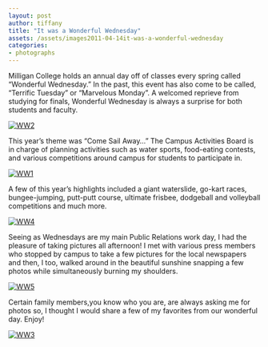 ```yaml
---
layout: post
author: tiffany
title: "It was a Wonderful Wednesday"
assets: /assets/images2011-04-14it-was-a-wonderful-wednesday
categories: 
- photographs
---
```


Milligan College holds an annual day off of classes every spring called “Wonderful Wednesday.” In the past, this event has also come to be called, “Terrific Tuesday” or “Marvelous Monday”. A welcomed reprieve from studying for finals, Wonderful Wednesday is always a surprise for both students and faculty.

[![](jekyll_uploads/2011/04/WW2-575x383.jpg "WW2")](http://www.sweetpeonies.com/2011/04/it-was-a-wonderful-wednesday/ww2/)

This year’s theme was “Come Sail Away…” The Campus Activities Board is in charge of planning activities such as water sports, food-eating contests, and various competitions around campus for students to participate in.

[![](jekyll_uploads/2011/04/WW1-575x383.jpg "WW1")](http://www.sweetpeonies.com/2011/04/it-was-a-wonderful-wednesday/ww1/)

A few of this year’s highlights included a giant waterslide, go-kart races, bungee-jumping, putt-putt course, ultimate frisbee, dodgeball and volleyball competitions and much more.

[![](jekyll_uploads/2011/04/WW4-325x487.jpg "WW4")](http://www.sweetpeonies.com/2011/04/it-was-a-wonderful-wednesday/ww4/)

Seeing as Wednesdays are my main Public Relations work day, I had the pleasure of taking pictures all afternoon! I met with various press members who stopped by campus to take a few pictures for the local newspapers and then, I too, walked around in the beautiful sunshine snapping a few photos while simultaneously burning my shoulders.

[![](jekyll_uploads/2011/04/WW5-575x383.jpg "WW5")](http://www.sweetpeonies.com/2011/04/it-was-a-wonderful-wednesday/ww5/)

Certain family members,you know who you are, are always asking me for photos so, I thought I would share a few of my favorites from our wonderful day. Enjoy!

[![](jekyll_uploads/2011/04/WW3-575x383.jpg "WW3")](http://www.sweetpeonies.com/2011/04/it-was-a-wonderful-wednesday/ww3/)